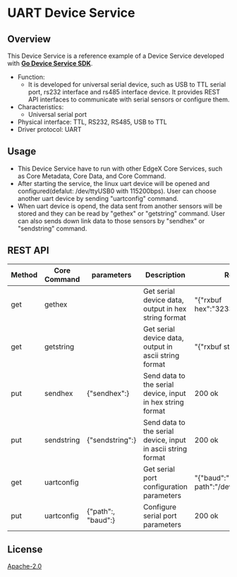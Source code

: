 # UART Device Service
## Overview
This Device Service is a reference example of a Device Service developed with **[Go Device Service SDK](https://github.com/edgexfoundry/device-sdk-go)**.

- Function:
  - It is developed for universal serial device, such as USB to TTL serial port, rs232 interface and rs485 interface device.  It provides REST API interfaces to communicate with serial sensors or configure them.
- Characteristics:
  - Universal serial port
- Physical interface: TTL, RS232, RS485, USB to TTL
- Driver protocol: UART



## Usage
- This Device Service have to run with other EdgeX Core Services, such as Core Metadata, Core Data, and Core Command.
- After starting the service, the linux uart device will be opened and configured(defalut: /dev/ttyUSB0 with 115200bps). User can choose another uart device by sending "uartconfig" command.
- When uart device is opend,  the data sent from another sensors will be stored and they can be read by "gethex" or "getstring" command. User can also sends down link data to those sensors by "sendhex" or  "sendstring" command.



## REST API

| Method | Core Command | parameters                         | Description                                                  | Response                                       |
| ------ | ------------ | ---------------------------------- | ------------------------------------------------------------ | ---------------------------------------------- |
| get    | gethex       |                                    | Get serial device data, output in hex string format          | "{"rxbuf hex":"32333437383536"}"               |
| get    | getstring    |                                    | Get serial device data, output in ascii string format        | "{"rxbuf string":"aadd33"}"                    |
| put    | sendhex      | {"sendhex":<txbuf>}                | Send data to the serial device, input in hex string format   | 200 ok                                         |
| put    | sendstring   | {"sendstring":<txbuf>}             | Send data to the serial device, input in ascii string format | 200 ok                                         |
| get    | uartconfig   |                                    | Get serial port configuration parameters                     | "{"baud":"9600","device path":"/dev/ttyUSB5"}" |
| put    | uartconfig   | {"path":<path>,<br/>"baud":<baud>} | Configure serial port parameters                             | 200 ok                                         |



## License
[Apache-2.0](LICENSE)
